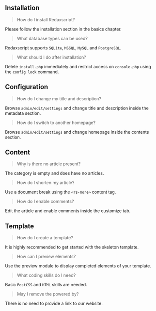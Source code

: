 Installation
------------

> How do I install Redaxscript?

Please follow the installation section in the basics chapter.

> What database types can be used?

Redaxscript supports `SQLite`, `MSSQL`, `MySQL` and `PostgreSQL`.

> What should I do after installation?

Delete `install.php` immediately and restrict access on `console.php` using the `config lock` command.


Configuration
-------------

> How do I change my title and description?

Browse `admin/edit/settings` and change title and description inside the metadata section.

> How do I switch to another homepage?

Browse `admin/edit/settings` and change homepage inside the contents section.


Content
-------

> Why is there no article present?

The category is empty and does have no articles.

> How do I shorten my article?

Use a document break using the `<rs-more>` content tag.

> How do I enable comments?

Edit the article and enable comments inside the customize tab.


Template
--------

> How do I create a template?

It is highly recommended to get started with the skeleton template.

> How can I preview elements?

Use the preview module to display completed elements of your template. 

> What coding skills do I need?

Basic `PostCSS` and `HTML` skills are needed.

> May I remove the powered by?

There is no need to provide a link to our website.

